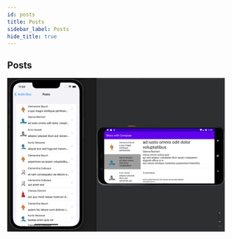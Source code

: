 ```yaml
---
id: posts
title: Posts
sidebar_label: Posts
hide_title: true
---
```


## Posts

![Posts](../../static/img/posts.png)
